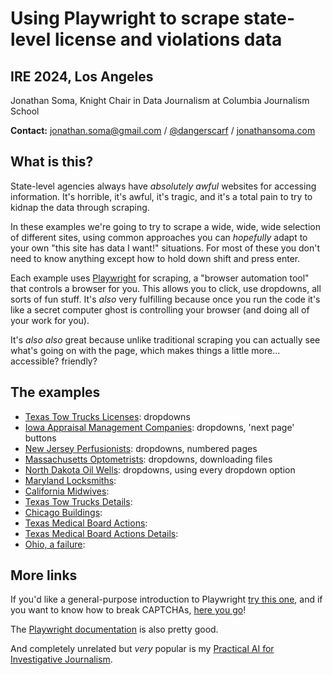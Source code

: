 # Using Playwright to scrape state-level license and violations data

## IRE 2024, Los Angeles

Jonathan Soma, Knight Chair in Data Journalism at Columbia Journalism School

**Contact:** [jonathan.soma@gmail.com](mailto:jonathan.soma@gmail.com) / [@dangerscarf](https://twitter.com/dangerscarf) / [jonathansoma.com](https://jonathansoma.com/)

## What is this?

State-level agencies always have *absolutely awful* websites for accessing information. It's horrible, it's awful, it's tragic, and it's a total pain to try to kidnap the data through scraping.

In these examples we're going to try to scrape a wide, wide, wide selection of different sites, using common approaches you can *hopefully* adapt to your own "this site has data I want!" situations. For most of these you don't need to know anything except how to hold down shift and press enter.

Each example uses [Playwright](https://playwright.dev/python/) for scraping, a "browser automation tool" that controls a browser for you. This allows you to click, use dropdowns, all sorts of fun stuff. It's *also* very fulfilling because once you run the code it's like a secret computer ghost is controlling your browser (and doing all of your work for you).

It's *also also* great because unlike traditional scraping you can actually see what's going on with the page, which makes things a little more... accessible? friendly?

## The examples

- [Texas Tow Trucks Licenses](01-Texas%20Tow%20Trucks%20Licenses.ipynb): dropdowns
- [Iowa Appraisal Management Companies](02-Iowa%20Appraisal%20Management%20Companies.ipynb): dropdowns, 'next page' buttons
- [New Jersey Perfusionists](03-New%20Jersey%20Perfusionists.ipynb): dropdowns, numbered pages
- [Massachusetts Optometrists](04-Massachusetts%20Optometrists.ipynb): dropdowns, downloading files
- [North Dakota Oil Wells](05-North%20Dakota%20Oil%20Wells.ipynb): dropdowns, using every dropdown option
- [Maryland Locksmiths](06-Maryland%20Locksmiths.ipynb): 
- [California Midwives](07-California%20Midwives.ipynb): 
- [Texas Tow Trucks Details](08-Texas%20Tow%20Trucks%20Details.ipynb): 
- [Chicago Buildings](09-Chicago%20Buildings.ipynb): 
- [Texas Medical Board Actions](10-Texas%20Medical%20Board%20Actions.ipynb): 
- [Texas Medical Board Actions Details](11-Texas%20Medical%20Board%20Actions%20Details.ipynb): 
- [Ohio, a failure](12-Ohio.ipynb): 

## More links

If you'd like a general-purpose introduction to Playwright [try this one](https://jsoma.github.io/advanced-scraping-with-playwright/), and if you want to know how to break CAPTCHAs, [here you go](https://jonathansoma.com/everything/scraping/solving-captchas-in-playwright-with-nopecha/)!

The [Playwright documentation](https://playwright.dev/python/) is also pretty good.

And completely unrelated but *very* popular is my [Practical AI for Investigative Journalism](https://www.youtube.com/playlist?list=PLewNEVDy7gq1_GPUaL0OQ31QsiHP5ncAQ).